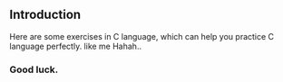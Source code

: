 ## Introduction 
Here are some exercises in C language, which can help you practice C language perfectly.
like me Hahah..
### Good luck.


